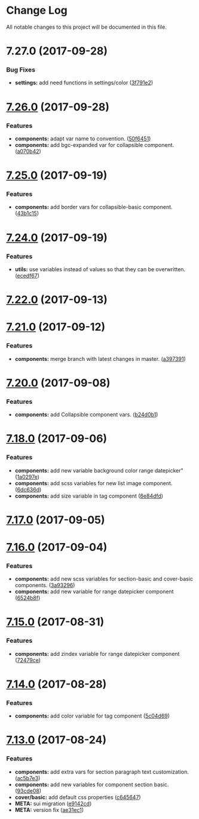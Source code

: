 # Change Log

All notable changes to this project will be documented in this file.

<a name="7.27.0"></a>
# 7.27.0 (2017-09-28)


### Bug Fixes

* **settings:** add need functions in settings/color ([3f791e2](https://github.com/SUI-Components/theme-basic/commit/3f791e2))



<a name="7.26.0"></a>
# [7.26.0](https://github.com/SUI-Components/theme-basic/compare/7.25.0...7.26.0) (2017-09-28)


### Features

* **components:** adapt var name to convention. ([50f6451](https://github.com/SUI-Components/theme-basic/commit/50f6451))
* **components:** add bgc-expanded var for collapsible component. ([a070b42](https://github.com/SUI-Components/theme-basic/commit/a070b42))



<a name="7.25.0"></a>
# [7.25.0](https://github.com/SUI-Components/theme-basic/compare/7.24.0...7.25.0) (2017-09-19)


### Features

* **components:** add border vars for collapsible-basic component. ([43b1c15](https://github.com/SUI-Components/theme-basic/commit/43b1c15))



<a name="7.24.0"></a>
# [7.24.0](https://github.com/SUI-Components/theme-basic/compare/v7.23.0...7.24.0) (2017-09-19)


### Features

* **utils:** use variables instead of values so that they can be overwritten. ([ecedf67](https://github.com/SUI-Components/theme-basic/commit/ecedf67))



<a name="7.22.0"></a>
# [7.22.0](https://github.com/SUI-Components/theme-basic/compare/7.21.0...7.22.0) (2017-09-13)



<a name="7.21.0"></a>
# [7.21.0](https://github.com/SUI-Components/theme-basic/compare/7.20.0...7.21.0) (2017-09-12)


### Features

* **components:** merge branch with latest changes in master. ([a397391](https://github.com/SUI-Components/theme-basic/commit/a397391))



<a name="7.20.0"></a>
# [7.20.0](https://github.com/SUI-Components/theme-basic/compare/7.19.0...7.20.0) (2017-09-08)


### Features

* **components:** add Collapsible component vars. ([b24d0b1](https://github.com/SUI-Components/theme-basic/commit/b24d0b1))



<a name="7.18.0"></a>
# [7.18.0](https://github.com/SUI-Components/theme-basic/compare/7.17.0...7.18.0) (2017-09-06)


### Features

* **components:** add new variable background color range datepicker" ([1a0297e](https://github.com/SUI-Components/theme-basic/commit/1a0297e))
* **components:** add scss variables for new list image component. ([6dc636d](https://github.com/SUI-Components/theme-basic/commit/6dc636d))
* **components:** add size variable in tag component ([6e84dfd](https://github.com/SUI-Components/theme-basic/commit/6e84dfd))



<a name="7.17.0"></a>
# [7.17.0](https://github.com/SUI-Components/theme-basic/compare/7.16.0...7.17.0) (2017-09-05)



<a name="7.16.0"></a>
# [7.16.0](https://github.com/SUI-Components/theme-basic/compare/7.15.0...7.16.0) (2017-09-04)


### Features

* **components:** add new scss variables for section-basic and cover-basic components. ([3a93296](https://github.com/SUI-Components/theme-basic/commit/3a93296))
* **components:** add new variable for range datepicker component ([6524b8f](https://github.com/SUI-Components/theme-basic/commit/6524b8f))



<a name="7.15.0"></a>
# [7.15.0](https://github.com/SUI-Components/theme-basic/compare/7.14.0...7.15.0) (2017-08-31)


### Features

* **components:** add zindex variable for range datepicker component ([72479ce](https://github.com/SUI-Components/theme-basic/commit/72479ce))



<a name="7.14.0"></a>
# [7.14.0](https://github.com/SUI-Components/theme-basic/compare/7.13.0...7.14.0) (2017-08-28)


### Features

* **components:** add color variable for tag component ([5c04d69](https://github.com/SUI-Components/theme-basic/commit/5c04d69))



<a name="7.13.0"></a>
# [7.13.0](https://github.com/SUI-Components/theme-basic/compare/7.12.0...7.13.0) (2017-08-24)


### Features

* **components:** add extra vars for section paragraph text customization. ([ac5b7e3](https://github.com/SUI-Components/theme-basic/commit/ac5b7e3))
* **components:** add new variables for component section basic. ([93cde08](https://github.com/SUI-Components/theme-basic/commit/93cde08))
* **cover/basic:** add default css properties ([c645647](https://github.com/SUI-Components/theme-basic/commit/c645647))
* **META:** sui migration ([e9142cd](https://github.com/SUI-Components/theme-basic/commit/e9142cd))
* **META:** version fix ([ae31ec1](https://github.com/SUI-Components/theme-basic/commit/ae31ec1))



